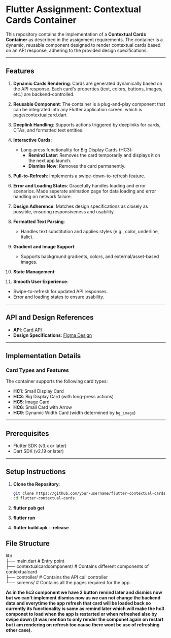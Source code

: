 # Flutter Assignment: Contextual Cards Container

This repository contains the implementation of a **Contextual Cards Container** as described in the assignment requirements. The container is a dynamic, reusable component designed to render contextual cards based on an API response, adhering to the provided design specifications.

---

## Features

1. **Dynamic Cards Rendering**: Cards are generated dynamically based on the API response. Each card's properties (text, colors, buttons, images, etc.) are backend-controlled.
2. **Reusable Component**: The container is a plug-and-play component that can be integrated into any Flutter application screen. which is page/contextualcard.dart
3. **Deeplink Handling**: Supports actions triggered by deeplinks for cards, CTAs, and formatted text entities.
4. **Interactive Cards**:
   - Long-press functionality for Big Display Cards (HC3):
     - **Remind Later**: Removes the card temporarily and displays it on the next app launch.
     - **Dismiss Now**: Removes the card permanently.
5. **Pull-to-Refresh**: Implements a swipe-down-to-refresh feature.
6. **Error and Loading States**: Gracefully handles loading and error scenarios. Made seperate animation page for data loading and error handling on network failure.
7. **Design Adherence**: Matches design specifications as closely as possible, ensuring responsiveness and usability.
8. **Formatted Text Parsing**:
   - Handles text substitution  and applies styles (e.g., color, underline, italic).
9. **Gradient and Image Support**:
   - Supports background gradients, colors, and external/asset-based images.
10. **State Management**:
   
11. **Smooth User Experience**:
   - Swipe-to-refresh for updated API responses.
   - Error and loading states to ensure usability.

---

## API and Design References

- **API**: [Card API](https://polyjuice.kong.fampay.co/mock/famapp/feed/home_section/?slugs=famx-paypage)
- **Design Specifications**: [Figma Design](https://www.figma.com/file/AvK2BRGwMTv4kQab5ymJ0K/AAL3-Android-assignment-Design-Specs)

---

## Implementation Details

### Card Types and Features

The container supports the following card types:

- **HC1**: Small Display Card
- **HC3**: Big Display Card (with long-press actions)
- **HC5**: Image Card
- **HC6**: Small Card with Arrow
- **HC9**: Dynamic Width Card (width determined by `bg_image`)



---

## Prerequisites

- Flutter SDK (v3.x or later)
- Dart SDK (v2.19 or later)

---

## Setup Instructions

1. **Clone the Repository**:
   ```bash
   git clone https://github.com/your-username/flutter-contextual-cards.git
   cd flutter-contextual-cards.

2. **flutter pub get**

3. **flutter run**

4. **flutter build apk --release**


## File Structure

lib/<br>
├── main.dart                         # Entry point <br>
├── contextualcardcomponent/          # Contains different components of contextualcard <br>
├── controller/                       # Contains the API call controller<br>
└── screens/                          # Contains all the pages required for the app.<br>


**As in the hc3 component we have 2 button remind later and dismiss now but we can't implement dismiss now as we can not change the backend data and everytime the app refresh that card will be loaded back so currently its functionality is same as remind later which will make the hc3 componet to load when the app is restarted or when refreshed also by swipe down (it was mention to only render the componet again on restart but i am rendering on refresh too cause there wont be use of refreshing other case).**

